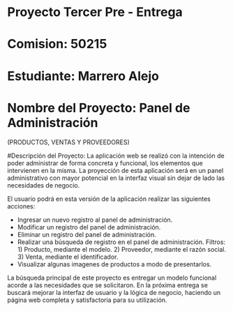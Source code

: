 # Proyecto Tercer Pre - Entrega 
# Comision: 50215
# Estudiante: Marrero Alejo
 
# Nombre del Proyecto: Panel de Administración 
(PRODUCTOS, VENTAS Y PROVEEDORES)

#Descripción del Proyecto:
La aplicación web se realizó con la intención de poder administrar de forma concreta y funcional, los elementos que intervienen en la misma.
La proyección de esta aplicación será en un panel administrativo con mayor potencial en la interfaz visual sin dejar de lado las necesidades de negocio.

El usuario podrá en esta versión de la aplicación realizar las siguientes acciones:
- Ingresar un nuevo registro al panel de administración.
- Modificar un registro del panel de administración.
- Eliminar un registro del panel de administración.
- Realizar una búsqueda de registro en el panel de administración.
  Filtros: 1) Producto, mediante el modelo.
           2) Proveedor, mediante el razón social.
           3) Venta, mediante el identificador.
- Visualizar algunas imagenes de productos a modo de presentarlos.


La búsqueda principal de este proyecto es entregar un modelo funcional acorde a las necesidades que se solicitaron.
En la próxima entrega se buscará mejorar la interfaz de usuario y la lógica de negocio, haciendo un página web completa y satisfactoria para su utilización.
